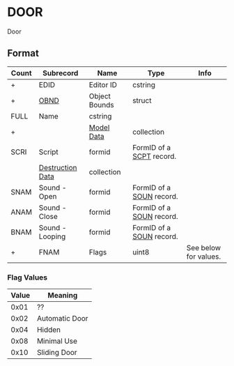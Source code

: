 DOOR
====

Door

## Format

Count | Subrecord | Name | Type | Info
------|-------|------|------|-----
+ | EDID | Editor ID | cstring |
+ | [OBND](Fields/OBND.md) | Object Bounds | struct |
 | FULL | Name | cstring |
+ | | [Model Data](Fields/Model.md) | collection |
 | SCRI | Script | formid | FormID of a [SCPT](SCPT.md) record.
 | | [Destruction Data](Fields/Destruction.md) | collection |
 | SNAM | Sound - Open | formid | FormID of a [SOUN](SOUN.md) record.
 | ANAM | Sound - Close | formid | FormID of a [SOUN](SOUN.md) record.
 | BNAM | Sound - Looping | formid | FormID of a [SOUN](SOUN.md) record.
+ | FNAM | Flags | uint8 | See below for values.

### Flag Values

Value | Meaning
------|--------
0x01 | ??
0x02 | Automatic Door
0x04 | Hidden
0x08 | Minimal Use
0x10 | Sliding Door
